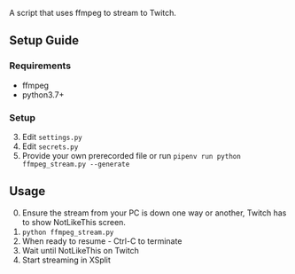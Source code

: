 A script that uses ffmpeg to stream to Twitch.

## Setup Guide
### Requirements
* ffmpeg
* python3.7+

### Setup
3. Edit `settings.py`
4. Edit `secrets.py`
5. Provide your own prerecorded file or run `pipenv run python ffmpeg_stream.py --generate`

## Usage
0. Ensure the stream from your PC is down one way or another, Twitch has to show NotLikeThis screen.
1. `python ffmpeg_stream.py`
2. When ready to resume - Ctrl-C to terminate
3. Wait until NotLikeThis on Twitch
4. Start streaming in XSplit

